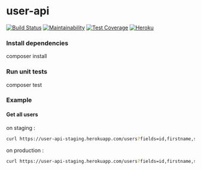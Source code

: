 # user-api 
[![Build Status](https://travis-ci.org/jbrenaudin/user-api.svg?branch=master)](https://travis-ci.org/jbrenaudin/user-api)
[![Maintainability](https://api.codeclimate.com/v1/badges/de7fe72e2faf9ccb468a/maintainability)](https://codeclimate.com/github/jbrenaudin/user-api/maintainability)
[![Test Coverage](https://api.codeclimate.com/v1/badges/de7fe72e2faf9ccb468a/test_coverage)](https://codeclimate.com/github/jbrenaudin/user-api/test_coverage)
[![Heroku](http://heroku-badge.herokuapp.com/?app=user-api-production&svg=1&root=users)](https://dashboard.heroku.com/apps/user-api-production)

### Install dependencies
composer install

### Run unit tests
composer test

### Example

#### Get all users

on staging :
```bash
curl https://user-api-staging.herokuapp.com/users?fields=id,firstname,surname
```

on production :
```bash
curl https://user-api-staging.herokuapp.com/users?fields=id,firstname,surname
```